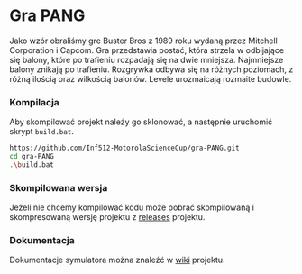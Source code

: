 # Gra PANG

Jako wzór obraliśmy gre Buster Bros z 1989 roku wydaną przez Mitchell Corporation i Capcom. Gra przedstawia postać, która strzela w odbijające się balony, które po trafieniu rozpadają się na dwie mniejsza. Najmniejsze balony znikają po trafieniu. Rozgrywka odbywa się na różnych poziomach, z różną ilością oraz wilkością balonów. Levele urozmaicają rozmaite budowle.

### Kompilacja

Aby skompilować projekt należy go sklonować, a następnie uruchomić skrypt `build.bat`.

```sh
https://github.com/Inf512-MotorolaScienceCup/gra-PANG.git
cd gra-PANG
.\build.bat
```

### Skompilowana wersja

Jeżeli nie chcemy kompilować kodu może pobrać skompilowaną i skompresowaną  wersję projektu z [releases](https://github.com/Inf512-MotorolaScienceCup/gra-PANG/releases) projektu.

### Dokumentacja 

Dokumentacje symulatora można znaleźć w [wiki](https://github.com/Inf512-MotorolaScienceCup/gra-PANG/wiki) projektu.
